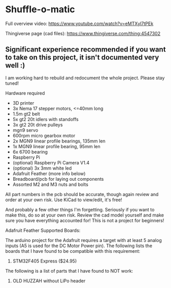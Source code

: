 # Shuffle-o-matic

Full overview video:
https://www.youtube.com/watch?v=eMTXyl7tPEk

Thingiverse page (cad files):
https://www.thingiverse.com/thing:4547302

## Significant experience recommended if you want to take on this project, it isn't documented very well :)
I am working hard to rebuild and redocument the whole project.  Please stay tuned!

Hardware required
- 3D printer
- 3x Nema 17 stepper motors, <=40mm long
- 1.5m gt2 belt
- 5x gt2 20t idlers with standoffs
- 3x gt2 20t drive pulleys
- mgn9 servo
- 600rpm micro gearbox motor
- 2x MGN9 linear profile bearings, 135mm len
- 1x MGN9 linear profile bearing, 95mm len
- 6x 6700 bearing
- Raspberry Pi
- (optional) Raspberry Pi Camera V1.4
- (optional) 3x 3mm white led
- Adafruit Feather (more info below)
- Breadboard/pcb for laying out components
- Assorted M2 and M3 nuts and bolts

All part numbers in the pcb should be accurate, though again review and order at your own risk. Use KiCad to view/edit, it's free!

And probably a few other things I'm forgetting. Seriously if you want to make this, do so at your own risk. Review the cad model yourself and make sure you have everything accounted for! This is not a project for beginners!


Adafruit Feather Supported Boards:

The arduino project for the Adafruit requires a target with at least 5 analog inputs (A5 is used for the DC Motor Power pin).  The following lists the boards that I have found to be compatible with this requirement:
1. STM32F405 Express ($24.95)


The following is a list of parts that I have found to NOT work:
1. OLD HUZZAH without LiPo header
